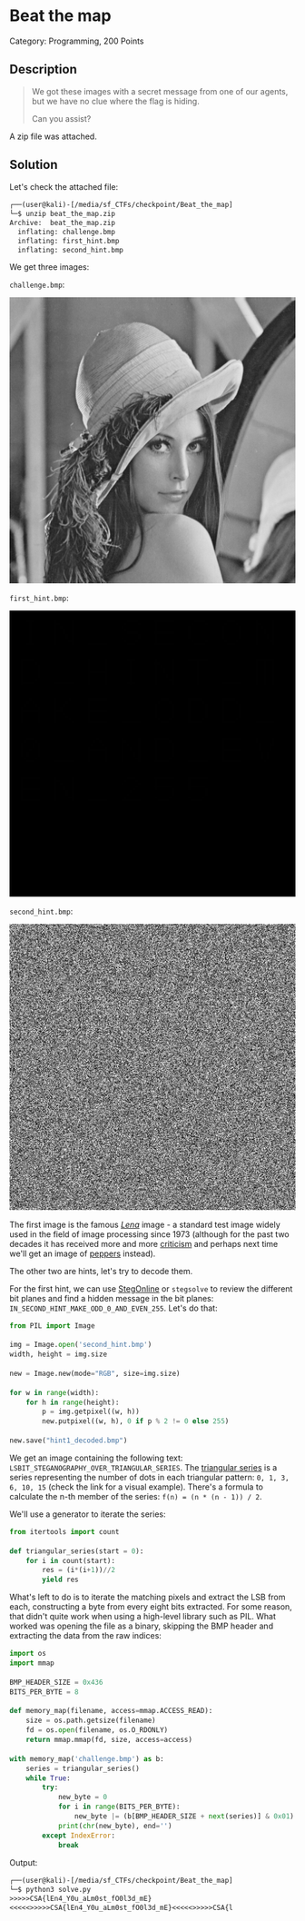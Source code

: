 # Beat the map
Category: Programming, 200 Points

## Description

>  We got these images with a secret message from one of our agents, but we have no clue where the flag is hiding.
> 
> Can you assist?

A zip file was attached.

## Solution

Let's check the attached file:

```console
┌──(user@kali)-[/media/sf_CTFs/checkpoint/Beat_the_map]
└─$ unzip beat_the_map.zip
Archive:  beat_the_map.zip
  inflating: challenge.bmp
  inflating: first_hint.bmp
  inflating: second_hint.bmp
```

We get three images:

`challenge.bmp`:

![](images/btm_challenge.bmp)

`first_hint.bmp`:

![](images/btm_first_hint.bmp)

`second_hint.bmp`:

![](images/btm_second_hint.bmp)

The first image is the famous [*Lena*](https://en.wikipedia.org/wiki/Lenna) image - a standard test image widely used in the field of image processing since 1973 (although for the past two decades it has received more and more [criticism](https://en.wikipedia.org/wiki/Lenna#Criticism) and perhaps next time we'll get an image of [peppers](https://links.uwaterloo.ca/Repository.Thumbs/pepperscolorthumb.gif) instead).

The other two are hints, let's try to decode them.

For the first hint, we can use [StegOnline](https://stegonline.georgeom.net/image) or `stegsolve` to review the different bit planes and find a hidden message in the bit planes: `IN_SECOND_HINT_MAKE_ODD_0_AND_EVEN_255`. Let's do that:

```python
from PIL import Image

img = Image.open('second_hint.bmp')
width, height = img.size

new = Image.new(mode="RGB", size=img.size)

for w in range(width):
    for h in range(height):
        p = img.getpixel((w, h))
        new.putpixel((w, h), 0 if p % 2 != 0 else 255)

new.save("hint1_decoded.bmp")
```

We get an image containing the following text: `LSBIT_STEGANOGRAPHY_OVER_TRIANGULAR_SERIES`. The [triangular series](https://en.wikipedia.org/wiki/Triangular_number) is a series representing the number of dots in each triangular pattern: `0, 1, 3, 6, 10, 15` (check the link for a visual example). There's a formula to calculate the n-th member of the series: `f(n) = (n * (n - 1)) / 2`.

We'll use a generator to iterate the series:

```python
from itertools import count

def triangular_series(start = 0):
    for i in count(start):
        res = (i*(i+1))//2
        yield res
```

What's left to do is to iterate the matching pixels and extract the LSB from each, constructing a byte from every eight bits extracted. For some reason, that didn't quite work when using a high-level library such as PIL. What worked was opening the file as a binary, skipping the BMP header and extracting the data from the raw indices:

```python
import os
import mmap

BMP_HEADER_SIZE = 0x436
BITS_PER_BYTE = 8

def memory_map(filename, access=mmap.ACCESS_READ):
    size = os.path.getsize(filename)
    fd = os.open(filename, os.O_RDONLY)
    return mmap.mmap(fd, size, access=access)

with memory_map('challenge.bmp') as b:
    series = triangular_series()
    while True:
        try:
            new_byte = 0
            for i in range(BITS_PER_BYTE):
                new_byte |= (b[BMP_HEADER_SIZE + next(series)] & 0x01) << (BITS_PER_BYTE - i - 1)
            print(chr(new_byte), end='')
        except IndexError:
            break
```

Output:

```console
┌──(user@kali)-[/media/sf_CTFs/checkpoint/Beat_the_map]
└─$ python3 solve.py
>>>>>CSA{lEn4_Y0u_aLm0st_fO0l3d_mE}<<<<<>>>>>CSA{lEn4_Y0u_aLm0st_fO0l3d_mE}<<<<<>>>>>CSA{l
```




